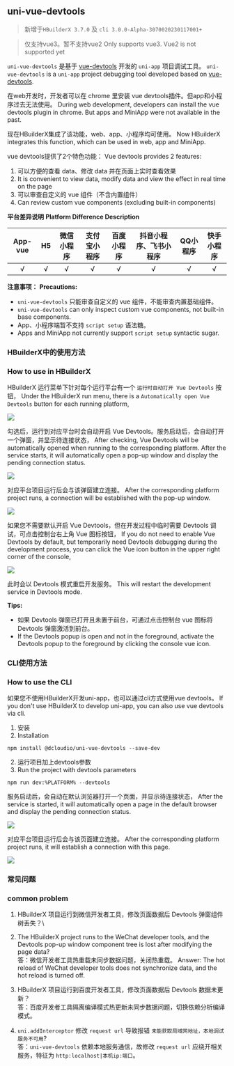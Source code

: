## uni-vue-devtools

> 新增于`HBuilderX 3.7.0` 及 `cli 3.0.0-Alpha-3070020230117001+`

> 仅支持vue3。暂不支持vue2
> Only supports vue3. Vue2 is not supported yet

`uni-vue-devtools` 是基于 [vue-devtools](https://devtools.vuejs.org/) 开发的 `uni-app` 项目调试工具。
`uni-vue-devtools` is a `uni-app` project debugging tool developed based on [vue-devtools](https://devtools.vuejs.org/).

在web开发时，开发者可以在 chrome 里安装 vue devtools插件。但app和小程序过去无法使用。
During web development, developers can install the vue devtools plugin in chrome. But apps and MiniApp were not available in the past.

现在HBuilderX集成了该功能，web、app、小程序均可使用。
Now HBuilderX integrates this function, which can be used in web, app and MiniApp.

vue devtools提供了2个特色功能：
Vue devtools provides 2 features:
1. 可以方便的查看 data、修改 data 并在页面上实时查看效果
1. It is convenient to view data, modify data and view the effect in real time on the page
2. 可以审查自定义的 vue 组件（不含内置组件）
2. Can review custom vue components (excluding built-in components)

**平台差异说明**
**Platform Difference Description**

|App-vue|H5|微信小程序|支付宝小程序|百度小程序|抖音小程序、飞书小程序|QQ小程序|快手小程序|
|:-:|:-:|:-:|:-:|:-:|:-:|:-:|:-:|
|√|√|√|√|√|√|√|√|

**注意事项：**
**Precautions:**
- `uni-vue-devtools` 只能审查自定义的 vue 组件，不能审查内置基础组件。
- `uni-vue-devtools` can only inspect custom vue components, not built-in base components.
- App、小程序端暂不支持 `script setup` 语法糖。
- Apps and MiniApp not currently support `script setup` syntactic sugar.

### HBuilderX中的使用方法
### How to use in HBuilderX

HBuilderX 运行菜单下针对每个运行平台有一个 `运行时自动打开 Vue Devtools` 按钮，
Under the HBuilderX run menu, there is a `Automatically open Vue Devtools` button for each running platform,

![](https://qiniu-web-assets.dcloud.net.cn/unidoc/zh/devtools-auto-open.png)

勾选后，运行到对应平台时会自动开启 Vue Devtools。服务启动后，会自动打开一个弹窗，并显示待连接状态，
After checking, Vue Devtools will be automatically opened when running to the corresponding platform. After the service starts, it will automatically open a pop-up window and display the pending connection status.

![](https://qiniu-web-assets.dcloud.net.cn/unidoc/zh/devtools-hx-waiting-connect.png)

对应平台项目运行后会与该弹窗建立连接。
After the corresponding platform project runs, a connection will be established with the pop-up window.

![](https://qiniu-web-assets.dcloud.net.cn/unidoc/zh/devtools-hx-connected.png)

如果您不需要默认开启 Vue Devtools，但在开发过程中临时需要 Devtools 调试，可点击控制台右上角 Vue 图标按钮，
If you do not need to enable Vue Devtools by default, but temporarily need Devtools debugging during the development process, you can click the Vue icon button in the upper right corner of the console,

![](https://qiniu-web-assets.dcloud.net.cn/unidoc/zh/devtools-control-panel-icon.png)

此时会以 Devtools 模式重启开发服务。
This will restart the development service in Devtools mode.

**Tips:**

* 如果 Devtools 弹窗已打开且未置于前台，可通过点击控制台 vue 图标将 Devtools 弹窗激活到前台。
* If the Devtools popup is open and not in the foreground, activate the Devtools popup to the foreground by clicking the console vue icon.

### CLI使用方法
### How to use the CLI

如果您不使用HBuilderX开发uni-app，也可以通过cli方式使用vue devtools。
If you don't use HBuilderX to develop uni-app, you can also use vue devtools via cli.

1. 安装
1. Installation

  ```shell
  npm install @dcloudio/uni-vue-devtools --save-dev
  ```

2. 运行项目加上devtools参数
2. Run the project with devtools parameters

  ```shell
  npm run dev:%PLATFORM% --devtools
  ```

  服务启动后，会自动在默认浏览器打开一个页面，并显示待连接状态，
  After the service is started, it will automatically open a page in the default browser and display the pending connection status.

  ![](https://qiniu-web-assets.dcloud.net.cn/unidoc/zh/devtools-waiting-connect.png)

  对应平台项目运行后会与该页面建立连接。
  After the corresponding platform project runs, it will establish a connection with this page.

  ![](https://qiniu-web-assets.dcloud.net.cn/unidoc/zh/devtools-connected.png)

### 常见问题
### common problem

1. HBuilderX 项目运行到微信开发者工具，修改页面数据后 Devtools 弹窗组件树丢失？\
1. The HBuilderX project runs to the WeChat developer tools, and the Devtools pop-up window component tree is lost after modifying the page data? \
答：微信开发者工具热重载未同步数据问题，关闭热重载。
Answer: The hot reload of WeChat developer tools does not synchronize data, and the hot reload is turned off.

2. HBuilderX 项目运行到百度开发者工具，修改页面数据后 Devtools 数据未更新？\
答：百度开发者工具隔离编译模式热更新未同步数据问题，切换依赖分析编译模式。

3. `uni.addInterceptor` 修改 `request url` 导致报错 `未能获取局域网地址，本地调试服务不可用`?\
答：`uni-vue-devtools` 依赖本地服务通信，故修改 `request url` 应绕开相关服务，特征为 `http:localhost|本机ip:端口`。